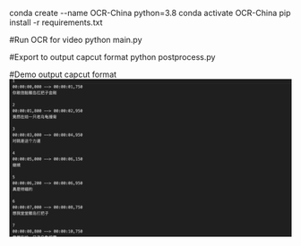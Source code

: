 conda create --name OCR-China python=3.8
conda activate OCR-China
pip install -r requirements.txt

#Run OCR for video
python main.py 

#Export to output capcut format
python postprocess.py

#Demo output capcut format
![res](https://github.com/Houangnt/OCR_Subtitle_For_Cartoon_Chinese_Capcut/blob/main/output.png?raw=true)
